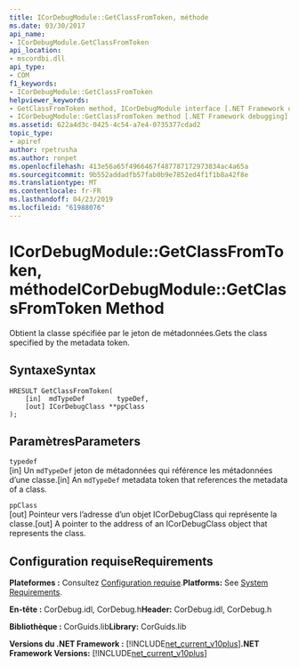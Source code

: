 ```yaml
---
title: ICorDebugModule::GetClassFromToken, méthode
ms.date: 03/30/2017
api_name:
- ICorDebugModule.GetClassFromToken
api_location:
- mscordbi.dll
api_type:
- COM
f1_keywords:
- ICorDebugModule::GetClassFromToken
helpviewer_keywords:
- GetClassFromToken method, ICorDebugModule interface [.NET Framework debugging]
- ICorDebugModule::GetClassFromToken method [.NET Framework debugging]
ms.assetid: 622a4d3c-0425-4c54-a7e4-0735377cdad2
topic_type:
- apiref
author: rpetrusha
ms.author: ronpet
ms.openlocfilehash: 413e56a65f4966467f487787172973834ac4a65a
ms.sourcegitcommit: 9b552addadfb57fab0b9e7852ed4f1f1b8a42f8e
ms.translationtype: MT
ms.contentlocale: fr-FR
ms.lasthandoff: 04/23/2019
ms.locfileid: "61988076"
---
```

# <a name="icordebugmodulegetclassfromtoken-method"></a><span data-ttu-id="1f4c0-102">ICorDebugModule::GetClassFromToken, méthode</span><span class="sxs-lookup"><span data-stu-id="1f4c0-102">ICorDebugModule::GetClassFromToken Method</span></span>
<span data-ttu-id="1f4c0-103">Obtient la classe spécifiée par le jeton de métadonnées.</span><span class="sxs-lookup"><span data-stu-id="1f4c0-103">Gets the class specified by the metadata token.</span></span>  
  
## <a name="syntax"></a><span data-ttu-id="1f4c0-104">Syntaxe</span><span class="sxs-lookup"><span data-stu-id="1f4c0-104">Syntax</span></span>  
  
```  
HRESULT GetClassFromToken(  
    [in]  mdTypeDef        typeDef,  
    [out] ICorDebugClass **ppClass  
);  
```  
  
## <a name="parameters"></a><span data-ttu-id="1f4c0-105">Paramètres</span><span class="sxs-lookup"><span data-stu-id="1f4c0-105">Parameters</span></span>  
 `typedef`  
 <span data-ttu-id="1f4c0-106">[in] Un `mdTypeDef` jeton de métadonnées qui référence les métadonnées d’une classe.</span><span class="sxs-lookup"><span data-stu-id="1f4c0-106">[in] An `mdTypeDef` metadata token that references the metadata of a class.</span></span>  
  
 `ppClass`  
 <span data-ttu-id="1f4c0-107">[out] Pointeur vers l’adresse d’un objet ICorDebugClass qui représente la classe.</span><span class="sxs-lookup"><span data-stu-id="1f4c0-107">[out] A pointer to the address of an ICorDebugClass object that represents the class.</span></span>  
  
## <a name="requirements"></a><span data-ttu-id="1f4c0-108">Configuration requise</span><span class="sxs-lookup"><span data-stu-id="1f4c0-108">Requirements</span></span>  
 <span data-ttu-id="1f4c0-109">**Plateformes :** Consultez [Configuration requise](../../../../docs/framework/get-started/system-requirements.md).</span><span class="sxs-lookup"><span data-stu-id="1f4c0-109">**Platforms:** See [System Requirements](../../../../docs/framework/get-started/system-requirements.md).</span></span>  
  
 <span data-ttu-id="1f4c0-110">**En-tête :** CorDebug.idl, CorDebug.h</span><span class="sxs-lookup"><span data-stu-id="1f4c0-110">**Header:** CorDebug.idl, CorDebug.h</span></span>  
  
 <span data-ttu-id="1f4c0-111">**Bibliothèque :** CorGuids.lib</span><span class="sxs-lookup"><span data-stu-id="1f4c0-111">**Library:** CorGuids.lib</span></span>  
  
 <span data-ttu-id="1f4c0-112">**Versions du .NET Framework :** [!INCLUDE[net_current_v10plus](../../../../includes/net-current-v10plus-md.md)]</span><span class="sxs-lookup"><span data-stu-id="1f4c0-112">**.NET Framework Versions:** [!INCLUDE[net_current_v10plus](../../../../includes/net-current-v10plus-md.md)]</span></span>
